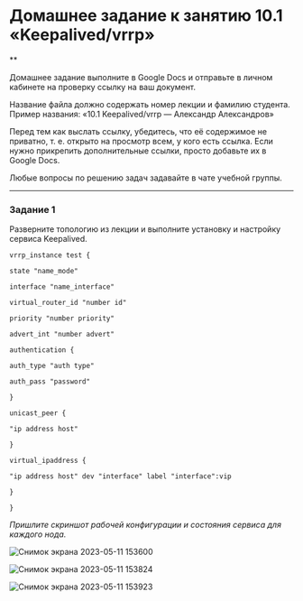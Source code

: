 # Домашнее задание к занятию 10.1 «Keepalived/vrrp»
**

 Домашнее задание выполните в Google Docs и отправьте в личном кабинете на проверку ссылку на ваш документ.

Название файла должно содержать номер лекции и фамилию студента. Пример названия: «10.1 Keepalived/vrrp — Александр Александров»

Перед тем как выслать ссылку, убедитесь, что её содержимое не приватно, т. е.  открыто на просмотр всем, у кого есть ссылка. Если нужно прикрепить дополнительные ссылки, просто добавьте их в Google Docs.

Любые вопросы по решению задач задавайте в чате учебной группы.

---

### Задание 1

Разверните топологию из лекции и выполните установку и настройку сервиса Keepalived. 

```
vrrp_instance test {

state "name_mode"

interface "name_interface"

virtual_router_id "number id"

priority "number priority"

advert_int "number advert"

authentication {

auth_type "auth type"

auth_pass "password"

}

unicast_peer {

"ip address host"

}

virtual_ipaddress {

"ip address host" dev "interface" label "interface":vip

}

}

```

*Пришлите скриншот рабочей конфигурации и состояния сервиса для каждого нода.*

![Снимок экрана 2023-05-11 153600](https://github.com/AlexanderM33/srlb-homework-monitoring/assets/122460278/7e5e68a6-717d-4e43-ba57-d46cc7cacc75)

![Снимок экрана 2023-05-11 153824](https://github.com/AlexanderM33/srlb-homework-monitoring/assets/122460278/64477efa-1a96-485f-bcf2-8036910eae76)

![Снимок экрана 2023-05-11 153923](https://github.com/AlexanderM33/srlb-homework-monitoring/assets/122460278/0fe2cd52-3aa6-46e2-80cc-e45da3cb52ea)





